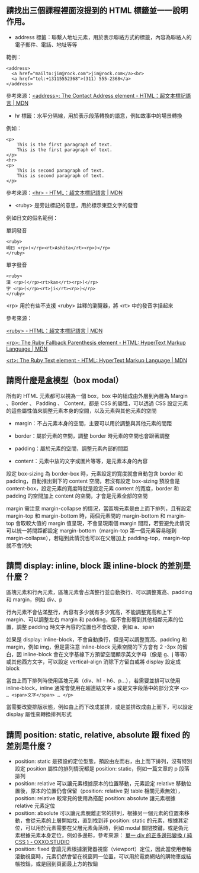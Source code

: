 ## 請找出三個課程裡面沒提到的 HTML 標籤並一一說明作用。
- address 標籤：聯繫人地址元素，用於表示聯絡方式的標籤，內容為聯絡人的電子郵件、電話、地址等等

範例：
```
<address>
  <a href="mailto:jim@rock.com">jim@rock.com</a><br>
  <a href="tel:+13115552368">(311) 555-2368</a>
</address>
```

參考來源：[&lt;address>: The Contact Address element - HTML：超文本標記語言 | MDN](https://developer.mozilla.org/zh-TW/docs/Web/HTML/Element/address)

- hr 標籤：水平分隔線，用於表示段落轉換的語意，例如故事中的場景轉換

例如：
```
<p>
	This is the first paragraph of text.
	This is the first paragraph of text.
</p>
<hr>
<p>
	This is second paragraph of text.
	This is second paragraph of text.
</p>
```

參考來源：[&lt;hr> - HTML：超文本標記語言 | MDN](https://developer.mozilla.org/zh-TW/docs/Web/HTML/Element/hr)

- &lt;ruby> 是旁註標記的意思，用於標示東亞文字的發音

例如日文的假名範例：

單詞發音
```
<ruby>
明日 <rp>(</rp><rt>Ashita</rt><rp>)</rp>
</ruby>
```
單字發音
```
<ruby>
漢 <rp>(</rp><rt>kan</rt><rp>)</rp>
字 <rp>(</rp><rt>ji</rt><rp>)</rp>
</ruby>
```
&lt;rp> 用於有些不支援 &lt;ruby> 註釋的瀏覽器，將 &lt;rt> 中的發音字括起來

參考來源：

[&lt;ruby> - HTML：超文本標記語言 | MDN](https://developer.mozilla.org/zh-TW/docs/Web/HTML/Element/ruby)

[&lt;rp>: The Ruby Fallback Parenthesis element - HTML: HyperText Markup Language | MDN](https://developer.mozilla.org/en-US/docs/Web/HTML/Element/rp)

[&lt;rt>: The Ruby Text element - HTML: HyperText Markup Language | MDN](https://developer.mozilla.org/en-US/docs/Web/HTML/Element/rt)

## 請問什麼是盒模型（box modal）

所有的 HTML 元素都可以視為一個 box，box 中的組成由外層到內層為 Margin 、Border 、 Padding 、 Content，都是 CSS 的屬性，可以透過 CSS 設定元素的這些屬性值來調整元素本身的空間，以及元素與其他元素的空間

- margin：不占元素本身的空間，主要可以用於調整與其他元素的間距

- border：屬於元素的空間，調整 border 時元素的空間也會跟著調整

- padding：屬於元素的空間，調整元素內部的間距

- content：元素中放的文字或圖片等等，是元素本身的內容

設定 box-sizing 為 border-box 時，元素設定的寬度就會自動包含 border 和 padding，自動推出剩下的 content 空間，若沒有設定 box-sizing 預設會是 content-box，設定元素的寬度時就是設定元素 content 的寬度，border 和 padding 的空間加上 content 的空間，才會是元素全部的空間

margin 需注意 margin-collapse 的情況，當區塊元素是由上而下排列，且有設定 margin-top 和 margin-bottom 時，兩個元素間的 margin-bottom 和 margin-top 會取較大值的 margin 值呈現，不會呈現兩個 margin 間距，若要避免此情況可以統一將間距都設定 margin-bottom（margin-top 第一個元素容易碰到 margin-collapse），若碰到此情況也可以在父層加上 padding-top，margin-top 就不會消失

## 請問 display: inline, block 跟 inline-block 的差別是什麼？

區塊元素和行內元素，區塊元素會占滿整行並自動換行、可以調整寬高、padding 和 margin，例如 div、p

行內元素不會佔滿整行，內容有多少就有多少寬高，不能調整寬高和上下 margin、可以調整左右 margin 和 padding，但不會影響到其他相鄰元素的位置，調整 padding 時文字內容的位置也不會改變，例如 a、span

如果是 display: inline-block，不會自動換行，但是可以調整寬高、padding 和 margin，例如 img，但是需注意 inline-block 元素空間的下方會有 2 -3px 的留白，因 inline-block 會在文字基線下方預留空間顯示英文字母（像是 g、j 等等）或其他西方文字，可以設定 vertical-align 消除下方留白或將 display 設定成 block

當由上而下排列時使用區塊元素（div、h1 - h6、p...），若需要並排可以使用 inline-block，inline 通常會使用在超連結文字 `a` 或是文字段落中的部分文字 `<p> … <span>文字</span> … </p>`

當需要改變排版狀態，例如由上而下改成並排，或是並排改成由上而下，可以設定 display 屬性來轉換排列形式

## 請問 position: static, relative, absolute 跟 fixed 的差別是什麼？

- position: static 是預設的定位型態，預設由左而右，由上而下排列，沒有特別設定 position 屬性的排列情況都是 position: static，例如一篇文章的 p 段落排列
- position: relative 可以讓元素根據原本的位置移動，元素設定 relative 移動位置後，原本的位置仍會保留（position: relative  對 table 相關元素無效），position: relative 較常見的使用為搭配 position: absolute 讓元素根據 relative 元素定位
- position: absolute 可以讓元素脫離正常的排列，根據另一個元素的位置來移動，會從元素的上層開始找，直到找到非 position: static 的元素，根據其定位，可以用於元素需要在父層元素角落時，例如 modal 關閉按鍵，或是偽元素根據元素本身定位，例如多邊形，參考來源：
[單一 div 的正多邊形變換 ( 純 CSS ) - OXXO.STUDIO](https://www.oxxostudio.tw/articles/201503/css-regular-polygon-transform.html)
- position: fixed 會讓元素根據瀏覽器視窗（viewport）定位，因此當使用卷軸滾動視窗時，元素仍然會留在視窗同一位置，可以用於電商網站的購物車或結帳按鈕，或是回到頁面最上方的按鈕